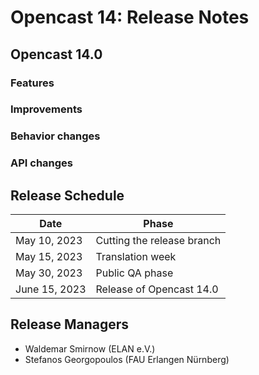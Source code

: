 # Opencast 14: Release Notes

Opencast 14.0
-------------

### Features


### Improvements


### Behavior changes


### API changes




Release Schedule
----------------

| Date                        | Phase                       |
|-----------------------------|-----------------------------|
| May 10, 2023                | Cutting the release branch  |
| May 15, 2023                | Translation week            |
| May 30, 2023                | Public QA phase             |
| June 15, 2023               | Release of Opencast 14.0    |


Release Managers
----------------

- Waldemar Smirnow (ELAN e.V.)
- Stefanos Georgopoulos (FAU Erlangen Nürnberg)
